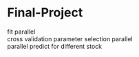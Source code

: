 # Final-Project

fit parallel  
cross validation parameter selection parallel  
parallel predict for different stock
